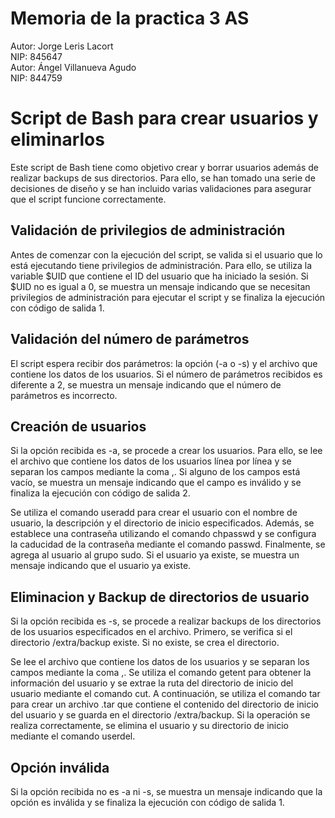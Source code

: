 # Memoria de la practica 3 AS

Autor: Jorge Leris Lacort                                                                                                                                               
NIP: 845647                                                                                                                                                             
Autor: Ángel Villanueva Agudo                                                                                                                                           
NIP: 844759                                                                                                                                                             

# Script de Bash para crear usuarios y eliminarlos

Este script de Bash tiene como objetivo crear y borrar usuarios además de realizar backups de sus directorios. Para ello, se han tomado una serie de decisiones de diseño y se han incluido varias validaciones para asegurar que el script funcione correctamente.

## Validación de privilegios de administración

Antes de comenzar con la ejecución del script, se valida si el usuario que lo está ejecutando tiene privilegios de administración. Para ello, se utiliza la variable $UID que contiene el ID del usuario que ha iniciado la sesión. Si $UID no es igual a 0, se muestra un mensaje indicando que se necesitan privilegios de administración para ejecutar el script y se finaliza la ejecución con código de salida 1.

## Validación del número de parámetros
El script espera recibir dos parámetros: la opción (-a o -s) y el archivo que contiene los datos de los usuarios. Si el número de parámetros recibidos es diferente a 2, se muestra un mensaje indicando que el número de parámetros es incorrecto.

## Creación de usuarios
Si la opción recibida es -a, se procede a crear los usuarios. Para ello, se lee el archivo que contiene los datos de los usuarios línea por línea y se separan los campos mediante la coma ,. Si alguno de los campos está vacío, se muestra un mensaje indicando que el campo es inválido y se finaliza la ejecución con código de salida 2.

Se utiliza el comando useradd para crear el usuario con el nombre de usuario, la descripción y el directorio de inicio especificados. Además, se establece una contraseña utilizando el comando chpasswd y se configura la caducidad de la contraseña mediante el comando passwd. Finalmente, se agrega al usuario al grupo sudo. Si el usuario ya existe, se muestra un mensaje indicando que el usuario ya existe.

## Eliminacion y Backup de directorios de usuario

Si la opción recibida es -s, se procede a realizar backups de los directorios de los usuarios especificados en el archivo. Primero, se verifica si el directorio /extra/backup existe. Si no existe, se crea el directorio.

Se lee el archivo que contiene los datos de los usuarios y se separan los campos mediante la coma ,. Se utiliza el comando getent para obtener la información del usuario y se extrae la ruta del directorio de inicio del usuario mediante el comando cut. A continuación, se utiliza el comando tar para crear un archivo .tar que contiene el contenido del directorio de inicio del usuario y se guarda en el directorio /extra/backup. Si la operación se realiza correctamente, se elimina el usuario y su directorio de inicio mediante el comando userdel.

## Opción inválida

Si la opción recibida no es -a ni -s, se muestra un mensaje indicando que la opción es inválida y se finaliza la ejecución con código de salida 1.
